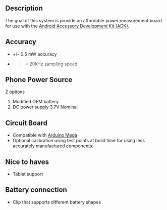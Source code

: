 ## Description ##
The goal of this system is provide an affordable power measurement board for use with the [Android Accessory Development Kit (ADK)](http://developer.android.com/guide/topics/usb/adk.html).

## Accuracy ##
  * +/- 0.5 mW accuracy
  * >= 20kHz sampling speed

## Phone Power Source ##
2 options
  1. Modified OEM battery
  1. DC power supply 3.7V Nominal

## Circuit Board ##
  * Compatible with [Arduino Mega](http://arduino.cc/en/Main/ArduinoBoardMega)
  * Optional calibration using test points at build time for using less accurately manufactured components.

## Nice to haves ##
  * Tablet support

## Battery connection ##
  * Clip that supports different battery shapes
